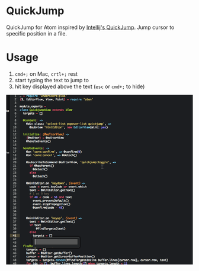 # QuickJump

QuickJump for Atom inspired by [Intellij's QuickJump](https://plugins.jetbrains.com/plugin/6311?pr=phpStorm).
Jump cursor to specific position in a file.

# Usage

1. `cmd+;` on Mac, `crtl+;` rest
2. start typing the text to jump to
3. hit key displayed above the text (`esc` or `cmd+;` to hide)

![screenshot-gif](https://raw.githubusercontent.com/ca77y/atom-quickjump/master/docs/quickjump.gif)
